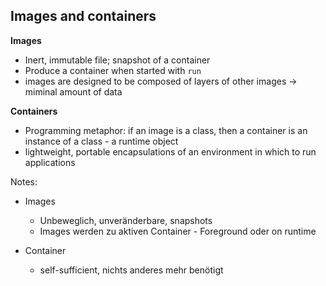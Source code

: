 ## Images and containers

<strong>Images</strong>

* Inert, immutable file; snapshot of a container
* Produce a container when started with `run`
* images are designed to be composed of layers of other images -> miminal amount of data

<strong>Containers</strong>

* Programming metaphor: if an image is a class, then a container is an instance of a class - a runtime object
* lightweight, portable encapsulations of an environment in which to run applications

Notes:
* Images
  * Unbeweglich, unveränderbare, snapshots
  * Images werden zu aktiven Container - Foreground oder on runtime

* Container
  * self-sufficient, nichts anderes mehr benötigt
